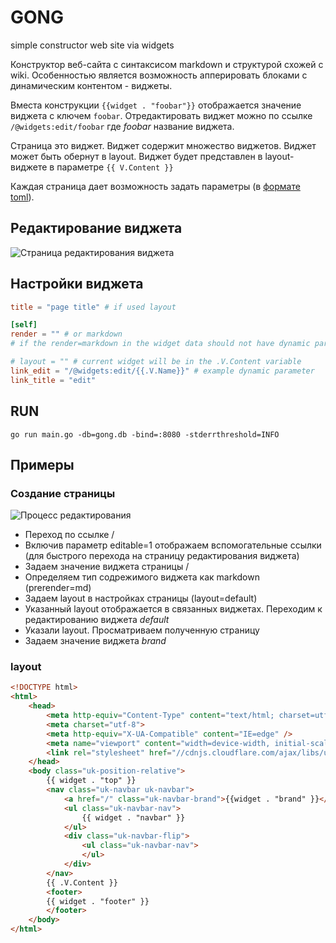 # GONG

simple constructor web site via widgets

Конструктор веб-сайта с синтаксисом markdown и структурой схожей с wiki.
Особенностью является возможность апперировать блоками с динамическим контентом - виджеты.

Вместа конструкции ```{{widget . "foobar"}}``` отображается значение виджета с ключем ```foobar```.
Отредактировать виджет можно по ссылке ```/@widgets:edit/foobar``` где _foobar_ название виджета. 

Страница это виджет. 
Виджет содержит множество виджетов. 
Виджет может быть обернут в layout. 
Виджет будет представлен в layout-виджете в параметре ```{{ V.Content }}```

Каждая страница дает возможность задать параметры (в [формате toml](https://github.com/toml-lang/toml#user-content-example)).

## Редактирование виджета

![Страница редактирования виджета](https://s3.amazonaws.com/idheap/ss/127.0.0.18080widgetseditdefault_2016-03-18_09-37-17.png)


## Настройки виджета

``` toml
title = "page title" # if used layout

[self]
render = "" # or markdown
# if the render=markdown in the widget data should not have dynamic parameters

# layout = "" # current widget will be in the .V.Content variable
link_edit = "/@widgets:edit/{{.V.Name}}" # example dynamic parameter
link_title = "edit"
```

## RUN

``` shell
go run main.go -db=gong.db -bind=:8080 -stderrthreshold=INFO
```

## Примеры

### Cоздание страницы
 
![Процесс редактирования](https://s3.amazonaws.com/idheap/ss/screencast_2016-03-18_09-26-21.gif)

* Переход по ссылке /
* Включив параметр editable=1 отображаем вспомогательные ссылки (для быстрого перехода на страницу редактирования виджета)
* Задаем значение виджета страницы /
* Определяем тип содрежимого виджета как markdown (prerender=md)
* Задаем layout в настройках страницы (layout=default)
* Указанный layout отображается в связанных виджетах. Переходим к редактированию виджета _default_
* Указали layout. Просматриваем полученную страницу
* Задаем значение виджета _brand_

### layout 

``` html
<!DOCTYPE html>
<html>
	<head>
        <meta http-equiv="Content-Type" content="text/html; charset=utf-8" />
        <meta charset="utf-8">
        <meta http-equiv="X-UA-Compatible" content="IE=edge" />
        <meta name="viewport" content="width=device-width, initial-scale=1.0">
        <link rel="stylesheet" href="//cdnjs.cloudflare.com/ajax/libs/uikit/2.25.0/css/uikit.almost-flat.min.css">
	</head>
    <body class="uk-position-relative">
        {{ widget . "top" }}
        <nav class="uk-navbar uk-navbar">
            <a href="/" class="uk-navbar-brand">{{widget . "brand" }}</a>
            <ul class="uk-navbar-nav">
                {{ widget . "navbar" }}
            </ul>
            <div class="uk-navbar-flip">
                <ul class="uk-navbar-nav">
                </ul>
            </div>
        </nav>
	    {{ .V.Content }}
        <footer>
        {{ widget . "footer" }}
        </footer>
	</body>
</html>
```
